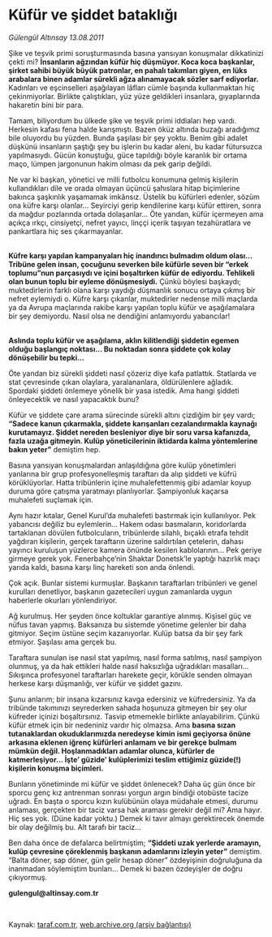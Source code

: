 # Küfür ve şiddet bataklığı

*Gülengül Altınsay 13.08.2011*

<div class="yazi"><p>Şike ve teşvik primi soruşturmasında basına yansıyan konuşmalar dikkatinizi çekti mi? <b>İnsanların ağzından küfür hiç düşmüyor. Koca koca başkanlar, şirket sahibi büyük büyük patronlar, en pahalı takımları giyen, en lüks arabalara binen adamlar sürekli ağza alınamayacak sözler sarf ediyorlar.</b> Kadınları ve eşcinselleri aşağılayan lâfları cümle başında kullanmaktan hiç çekinmiyorlar. Birlikte çalıştıkları, yüz yüze geldikleri insanlara, gıyaplarında hakaretin bini bir para.</p>
<p>Tamam, biliyordum bu ülkede şike ve teşvik primi iddiaları hep vardı. Herkesin kafası fena halde karışmıştı. Bazen öküz altında buzağı aradığımız bile oluyordu bu yüzden. Bunda şaşılası bir şey yoktu. Benim gibi adalet düşkünü insanların şaştığı şey bu işlerin bu kadar aleni, bu kadar fütursuzca yapılmasıydı. Gücün konuştuğu, güce tapıldığı böyle karanlık bir ortama maço, lümpen jargonunun hakim olması da pek garip değildi. </p>
<p>Ne var ki başkan, yönetici ve milli futbolcu konumuna gelmiş kişilerin kullandıkları dile ve orada olmayan üçüncü şahıslara hitap biçimlerine bakınca şaşkınlık yaşamamak imkânsız. Üstelik bu küfürleri edenler, sözüm ona küfre karşı olanlar... Seyirciyi gerip kendilerine karşı küfür ettiren, sonra da mağdur pozlarında ortada dolaşanlar... Öte yandan, küfür içermeyen ama açıkça ırkçı, cinsiyetçi, nefret yayıcı, linççi içerik taşıyan tezahüratlara ve pankartlara hiç ses çıkarmayanlar.</p>
<p><b><br/>Küfre karşı yapılan kampanyaları hiç inandırıcı bulmadım oldum olası... Tribüne gelen insan, çocuğunu severken bile küfürle seven bir “erkek toplumu”nun parçasıydı ve içini boşaltırken küfür de ediyordu. Tehlikeli olan bunun toplu bir eyleme dönüşmesiydi.</b> Çünkü böylesi başkaydı; muktedirlerin farklı olana karşı yaydığı düşmanlık sonucu ortaya çıkmış bir nefret eylemiydi o. Küfre karşı çıkanlar, muktedirler nedense milli maçlarda ya da Avrupa maçlarında rakibe karşı yapılan toplu küfür ve aşağılamalara bir şey demiyordu. Nasıl olsa ne dendiğini anlamıyordu yabancılar! </p>
<p><b><br/>Aslında toplu küfür ve aşağılama, aklın kilitlendiği şiddetin egemen olduğu başlangıç noktası... Bu noktadan sonra şiddete çok kolay dönüşebilir bu tepki... </b></p>
<p>Öte yandan biz sürekli şiddeti nasıl çözeriz diye kafa patlattık. Statlarda ve stat çevresinde çıkan olaylara, yaralananlara, öldürülenlere ağladık. Spordaki şiddeti önlemeye yönelik bir yasa istedik. Ama hangi şiddeti önleyecektik ve nasıl yapacaktık bunu?</p>
<p>Küfür ve şiddete çare arama sürecinde sürekli altını çizdiğim bir şey vardı; <b>“Sadece kanun çıkarmakla, şiddete karışanları cezalandırmakla kaynağı kurutamayız. Şiddet nereden besleniyor diye bir soru varsa kafanızda, fazla uzağa gitmeyin. Kulüp yöneticilerinin iktidarda kalma yöntemlerine bakın yeter”</b> demiştim hep. </p>
<p>Basına yansıyan konuşmalardan anlaşıldığına göre kulüp yönetimleri yanlarına bir grup profesyonelleşmiş taraftarı da alıp şiddeti ve küfrü körüklüyorlar. Hatta tribünlerin içine muhalefettenmiş gibi adamlar koyup duruma göre çatışma yaratmayı planlıyorlar. Şampiyonluk kaçarsa muhalefeti suçlamak için.</p>
<p>Aynı hazır kıtalar, Genel Kurul’da muhalefeti bastırmak için kullanılıyor. Pek yabancısı değiliz bu eylemlerin... Hakem odası basmaların, koridorlarda tartaklanan dövülen futbolcuların, tribünlerde silahlı, bıçaklı etrafa tehdit yağdıran kişilerin, gerçek taraftarın üzerine saldırtılan çetelerin, dahası yayıncı kuruluşun yüzlerce kamera önünde kesilen kablolarının... Pek geriye girmeye gerek yok. Fenerbahçe’nin Shaktar Donetsk’le yaptığı hazırlık maçı yarıda kaldı, basına karşı linç hareketi son anda önlendi.</p>
<p>Çok açık. Bunlar sistemi kurmuşlar. Başkanın taraftarları tribünleri ve genel kurulları denetliyor, başkanın gazetecileri uygun zamanlarda uygun haberlerle okurları yönlendiriyor. </p>
<p>Ağ kurulmuş. Her şeyden önce koltuklar garantiye alınmış. Kişisel güç ve nüfus tavan yapmış. Baksanıza bu sistemde yönetime gelenler bir daha gitmiyor. Seçim üstüne seçim kazanıyorlar. Kulüp batsa da bir şey fark etmiyor. Şaşılası ama gerçek bu.</p>
<p>Taraftara sunulan ise nasıl stat yapılmış, nasıl forma satılmış, nasıl şampiyon olunmuş, ya da hak ettikleri halde nasıl haksızlığa uğradıkları masalları... Sıkışınca profesyonel taraftarları harekete geçir, körükle senden olmayan herkese karşı düşmanlığı, ver küfür ve şiddet gazını.</p>
<p>Şunu anlarım; bir insana kızarsınız kavga edersiniz ve küfredersiniz. Ya da tribünde takımınızı seyrederken sahada hoşunuza gitmeyen bir şey olur küfreder içinizi boşaltırsınız. Tasvip etmemekle birlikte anlayabilirim. Çünkü küfür etmek için bir nedeniniz vardır hiç olmazsa. Ama <b>basına sızan tutanaklardan okuduklarımızda neredeyse kimin ismi geçiyorsa önüne arkasına eklenen iğrenç küfürleri anlamam ve bir gerekçe bulmam mümkün değil. Hoşlanmadıkları adamlar olunca, küfürler de katmerleşiyor... İşte’ güzide’ kulüplerimizi teslim ettiğimiz güzide(!) kişilerin konuşma biçimleri.</b> </p>
<p>Bunların yönetiminde mi küfür ve şiddet önlenecek? Daha üç gün önce bir sporcu genç kız antrenman sonrası yorgun argın bindiği otobüste tacize uğradı. En başta o sporcu kızın kulübünün olaya müdahale etmesi, durumu anlaması, gerçekten bir taciz varsa hak araması gerekir değil mi? Ama hayır. Hiç ses yok. (Düne kadar yoktu.) Demek ki tavır almayı gerektirecek önemde bir olay değilmiş bu. Alt tarafı bir taciz...</p>
<p>Ben daha önce de defalarca belirtmiştim; <b>“Şiddeti uzak yerlerde aramayın, kulüp çevresine çöreklenmiş başkanın adamlarını izleyin yeter”</b> demiştim. “Balta döner, sap döner, gün gelir hesap döner” özdeyişinin doğruluğuna da inanmadan söylemiştim bunları... Demek ki bazen özdeyişler de doğru çıkıyormuş.</p>
<p><b>gulengul@altinsay.com.tr</b></p>
<p><b> </b></p>
</div>

Kaynak: [taraf.com.tr](http://www.taraf.com.tr/gulengul-altinsay/makale-kufur-ve-siddet-batakligi.htm), [web.archive.org (arşiv bağlantısı)](http://web.archive.org/web/20130624051039/http://www.taraf.com.tr/gulengul-altinsay/makale-kufur-ve-siddet-batakligi.htm)
